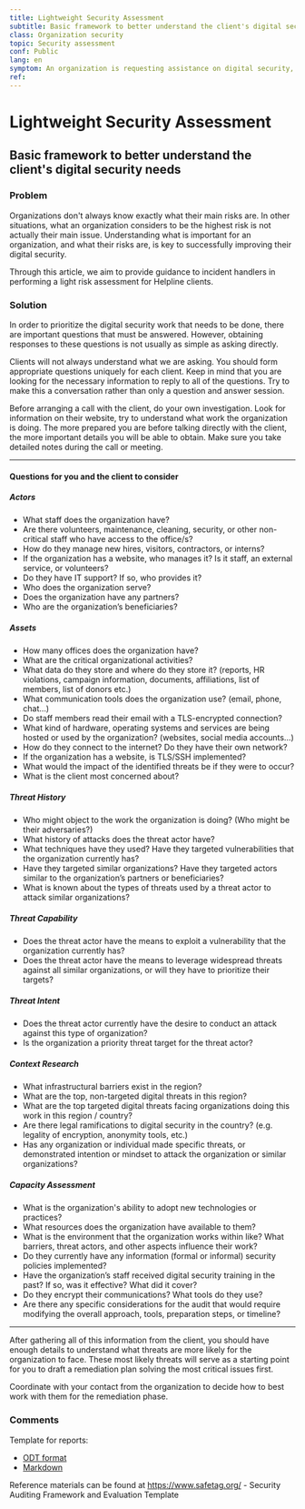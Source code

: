 ```yaml
---
title: Lightweight Security Assessment
subtitle: Basic framework to better understand the client's digital security needs
class: Organization security
topic: Security assessment
conf: Public
lang: en
symptom: An organization is requesting assistance on digital security, but their request is not clear; An organization would like to receive help to improve their practices, but we are unsure what their needs are; An organization is asking for a lightweight security assessment; An incident handler is looking for guidance to better evaluate the risks for an organization
ref: 
---
```


# Lightweight Security Assessment
## Basic framework to better understand the client's digital security needs

### Problem

Organizations don't always know exactly what their main risks are. In other situations, what an organization considers to be the highest risk is not actually their main issue. Understanding what is important for an organization, and what their risks are, is key to successfully improving their digital security.

Through this article, we aim to provide guidance to incident handlers in performing a light risk assessment for Helpline clients.


### Solution

In order to prioritize the digital security work that needs to be done, there are important questions that must be answered. However, obtaining responses to these questions is not usually as simple as asking directly.

Clients will not always understand what we are asking. You should form appropriate questions uniquely for each client. Keep in mind that you are looking for the necessary information to reply to all of the questions. Try to make this a conversation rather than only a question and answer session.

Before arranging a call with the client, do your own investigation. Look for information on their website, try to understand what work the organization is doing. The more prepared you are before talking directly with the client, the more important details you will be able to obtain. Make sure you take detailed notes during the call or meeting.

* * *

#### Questions for you and the client to consider

##### Actors

- What staff does the organization have?
- Are there volunteers, maintenance, cleaning, security, or other non-critical staff who have access to the office/s?
- How do they manage new hires, visitors, contractors, or interns?
- If the organization has a website, who manages it? Is it staff, an external service, or volunteers?
- Do they have IT support? If so, who provides it?
- Who does the organization serve?
- Does the organization have any partners?
- Who are the organization’s beneficiaries?


##### Assets

- How many offices does the organization have?
- What are the critical organizational activities?
- What data do they store and where do they store it? (reports, HR violations, campaign information, documents, affiliations, list of members, list of donors etc.)
- What communication tools does the organization use? (email, phone, chat…)
- Do staff members read their email with a TLS-encrypted connection?
- What kind of hardware, operating systems and services are being hosted or used by the organization? (websites, social media accounts…)
- How do they connect to the internet? Do they have their own network?
- If the organization has a website, is TLS/SSH implemented?
- What would the impact of the identified threats be if they were to occur?
- What is the client most concerned about?


##### Threat History

- Who might object to the work the organization is doing? (Who might be their adversaries?)
- What history of attacks does the threat actor have?
- What techniques have they used? Have they targeted vulnerabilities that the organization currently has?
- Have they targeted similar organizations? Have they targeted actors similar to the organization’s partners or beneficiaries?
- What is known about the types of threats used by a threat actor to attack similar organizations?


##### Threat Capability

- Does the threat actor have the means to exploit a vulnerability that the organization currently has?
- Does the threat actor have the means to leverage widespread threats against all similar organizations, or will they have to prioritize their targets?


##### Threat Intent

- Does the threat actor currently have the desire to conduct an attack against this type of organization?
- Is the organization a priority threat target for the threat actor?


##### Context Research

- What infrastructural barriers exist in the region?
- What are the top, non-targeted digital threats in this region?
- What are the top targeted digital threats facing organizations doing this work in this region / country?
- Are there legal ramifications to digital security in the country? (e.g. legality of encryption, anonymity tools, etc.)
- Has any organization or individual made specific threats, or demonstrated intention or mindset to attack the organization or similar organizations?


##### Capacity Assessment

- What is the organization's ability to adopt new technologies or practices?
- What resources does the organization have available to them?
- What is the environment that the organization works within like?
 What barriers, threat actors, and other aspects influence their work?
- Do they currently have any information (formal or informal) security policies implemented?
- Have the organization’s staff received digital security training in the past? If so, was it effective? What did it cover?
- Do they encrypt their communications? What tools do they use?
- Are there any specific considerations for the audit that would require modifying the overall approach, tools, preparation steps, or timeline?

* * *

After gathering all of this information from the client, you should have enough details to understand what threats are more likely for the organization to face. These most likely threats will serve as a starting point for you to draft a remediation plan solving the most critical issues first.

Coordinate with your contact from the organization to decide how to best work with them for the remediation phase.


### Comments

Template for reports:

- [ODT format](../assets/Report_template.odt)
- [Markdown](../assets/Report_template.md)

Reference materials can be found at https://www.safetag.org/ - Security Auditing Framework and Evaluation Template

